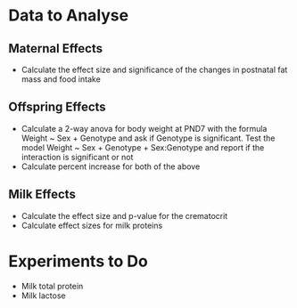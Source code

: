 

# Data to Analyse

## Maternal Effects

* Calculate the effect size and significance of the changes in postnatal fat mass and food intake

## Offspring Effects

* Calculate a 2-way anova for body weight at PND7 with the formula Weight ~ Sex + Genotype and ask if Genotype is significant.  Test the model  Weight ~ Sex + Genotype + Sex:Genotype and report if the interaction is significant or not
* Calculate percent increase for both of the above

## Milk Effects

* Calculate the effect size and p-value for the crematocrit
* Calculate effect sizes for milk proteins

# Experiments to Do

* Milk total protein
* Milk lactose